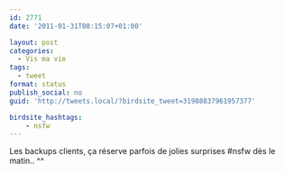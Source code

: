 ```yaml
---
id: 2771
date: '2011-01-31T08:15:07+01:00'

layout: post
categories:
  - Vis ma vie
tags:
  - tweet
format: status
publish_social: no
guid: 'http://tweets.local/?birdsite_tweet=31988837961957377'

birdsite_hashtags:
    - nsfw
---
```


Les backups clients, ça réserve parfois de jolies surprises #nsfw dès le matin.. ^^